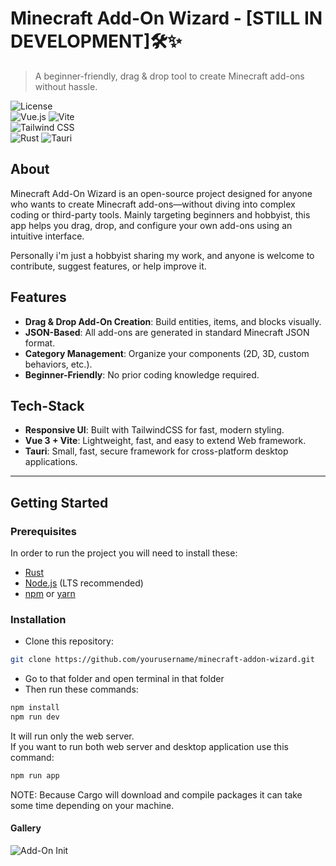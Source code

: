 # Minecraft Add-On Wizard - [STILL IN DEVELOPMENT]🛠️✨

> A beginner-friendly, drag & drop tool to create Minecraft add-ons without hassle.

![License](https://img.shields.io/badge/license-MIT-blue)  
![Vue.js](https://img.shields.io/badge/Vue.js-4FC08D?logo=vuedotjs&logoColor=fff)
![Vite](https://img.shields.io/badge/Vite-646CFF?logo=vite&logoColor=fff)  
![Tailwind CSS](https://img.shields.io/badge/Tailwind%20CSS-%2338B2AC.svg?logo=tailwind-css&logoColor=white)  
![Rust](https://img.shields.io/badge/Rust-%23000000.svg?e&logo=rust&logoColor=white)
![Tauri](https://img.shields.io/badge/Tauri-24C8D8?logo=tauri&logoColor=fff)

## About

Minecraft Add-On Wizard is an open-source project designed for anyone who wants to create Minecraft add-ons—without diving into complex coding or third-party tools. Mainly targeting beginners and hobbyist, this app helps you drag, drop, and configure your own add-ons using an intuitive interface.

Personally i'm just a hobbyist sharing my work, and anyone is welcome to contribute, suggest features, or help improve it.

## Features

- **Drag & Drop Add-On Creation**: Build entities, items, and blocks visually.  
- **JSON-Based**: All add-ons are generated in standard Minecraft JSON format.  
- **Category Management**: Organize your components (2D, 3D, custom behaviors, etc.).  
- **Beginner-Friendly**: No prior coding knowledge required.  

## Tech-Stack

- **Responsive UI**: Built with TailwindCSS for fast, modern styling.  
- **Vue 3 + Vite**: Lightweight, fast, and easy to extend Web framework.  
- **Tauri**: Small, fast, secure framework for cross-platform desktop applications.

---

## Getting Started

### Prerequisites

In order to run the project you will need to install these:

- [Rust](https://rust-lang.org/)
- [Node.js](https://nodejs.org/) (LTS recommended)  
- [npm](https://www.npmjs.com/) or [yarn](https://yarnpkg.com/)  

### Installation

- Clone this repository:

```bash
git clone https://github.com/yourusername/minecraft-addon-wizard.git
```

- Go to that folder and open terminal in that folder
- Then run these commands:
  
```bash
npm install
npm run dev
```

It will run only the web server.  
If you want to run both web server and desktop application use this command:

```bash
npm run app
```

NOTE: Because Cargo will download and compile packages it can take some time depending on your machine.

#### Gallery

![Add-On Init]([filename](https://raw.githubusercontent.com/tmollov/mc-addon-wizard/refs/heads/main/gallery/Add-On-Init.png))
